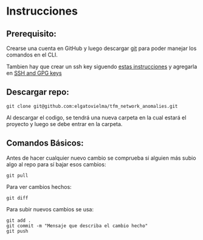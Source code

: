 # Instrucciones


## Prerequisito:

Crearse una cuenta en GitHub y luego descargar [git](https://git-scm.com/downloads) para poder manejar los comandos en el CLI.

Tambien hay que crear un ssh key siguendo [estas instrucciones](https://git-scm.com/book/en/v2/Git-on-the-Server-Generating-Your-SSH-Public-Key) y agregarla en [SSH and GPG keys](https://github.com/settings/keys)


## Descargar repo:

```
git clone git@github.com:elgatovielma/tfm_network_anomalies.git
```

Al descargar el codigo, se tendrá una nueva carpeta en la cual estará el proyecto y luego se debe entrar en la carpeta.

## Comandos Básicos:


Antes de hacer cualquier nuevo cambio se comprueba si alguien más subio algo al repo para sí bajar esos cambios:
```
git pull
```

Para ver cambios hechos:
```
git diff
```

Para subir nuevos cambios se usa:
```
git add .
git commit -m "Mensaje que describa el cambio hecho"
git push
```
